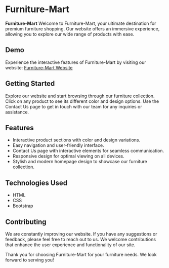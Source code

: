 # Furniture-Mart
**Furniture-Mart**
Welcome to Furniture-Mart, your ultimate destination for premium furniture shopping. Our website offers an immersive experience, allowing you to explore our wide range of products with ease.

## Demo
Experience the interactive features of Furniture-Mart by visiting our website: [Furniture-Mart Website](#)

## Getting Started
Explore our website and start browsing through our furniture collection. Click on any product to see its different color and design options. Use the Contact Us page to get in touch with our team for any inquiries or assistance.

## Features
- Interactive product sections with color and design variations.
- Easy navigation and user-friendly interface.
- Contact Us page with interactive elements for seamless communication.
- Responsive design for optimal viewing on all devices.
- Stylish and modern homepage design to showcase our furniture collection.

## Technologies Used
- HTML
- CSS
- Bootstrap

## Contributing
We are constantly improving our website. If you have any suggestions or feedback, please feel free to reach out to us. We welcome contributions that enhance the user experience and functionality of our site.

Thank you for choosing Furniture-Mart for your furniture needs. We look forward to serving you!
